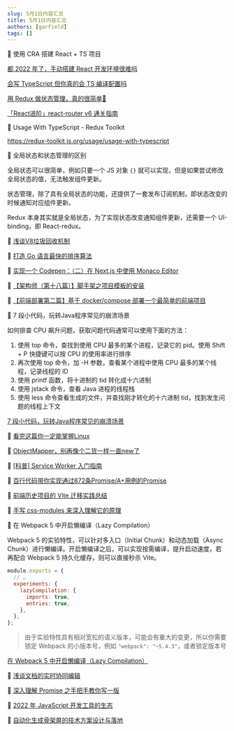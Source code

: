 ```yaml
---
slug: 5月1日内容汇总
title: 5月1日内容汇总
authors: [garfield]
tags: []
---
```


📒 使用 CRA 搭建 React + TS 项目

[都 2022 年了，手动搭建 React 开发环境很难吗](https://juejin.cn/post/7087811040591675428)

[会写 TypeScript 但你真的会 TS 编译配置吗](https://juejin.cn/post/7039583726375796749)

[用 Redux 做状态管理，真的很简单🦆](https://juejin.cn/post/7071066976830881823)

[「React进阶」react-router v6 通关指南](https://juejin.cn/post/7069555976717729805)

📒 Usage With TypeScript - Redux Toolkit

https://redux-toolkit.js.org/usage/usage-with-typescript

📒 全局状态和状态管理的区别

全局状态可以很简单，例如只要一个 JS 对象 `{}` 就可以实现，但是如果尝试修改全局状态的值，无法触发组件更新。

状态管理，除了具有全局状态的功能，还提供了一套发布订阅机制，即状态改变的时候通知对应组件更新。

Redux 本身其实就是全局状态，为了实现状态改变通知组件更新，还需要一个 UI-binding，即 React-redux。

📒 [浅谈V8垃圾回收机制](https://mp.weixin.qq.com/s/m_znGU_NaxveZi0Q5LSvyA)

📒 [打造 Go 语言最快的排序算法](https://mp.weixin.qq.com/s/5HqfRGqPyAhFt0krPgMHOQ)

📒 [实现一个 Codepen：（二）在 Next.js 中使用 Monaco Editor](https://juejin.cn/post/7091177467498463239)

📒 [【架构师（第十八篇）】脚手架之项目模板的安装](https://juejin.cn/post/7091079487592333349)

📒 [【前端部署第二篇】基于 docker/compose 部署一个最简单的前端项目](https://juejin.cn/post/7091103648100384804)

📒 7 段小代码，玩转Java程序常见的崩溃场景

如何排查 CPU 飙升问题，获取问题代码通常可以使用下面的方法：

1. 使用 top 命令，查找到使用 CPU 最多的某个进程，记录它的 pid。使用 Shift + P 快捷键可以按 CPU 的使用率进行排序
2. 再次使用 top 命令，加 -H 参数，查看某个进程中使用 CPU 最多的某个线程，记录线程的 ID
3. 使用 printf 函数，将十进制的 tid 转化成十六进制
4. 使用 jstack 命令，查看 Java 进程的线程栈
5. 使用 less 命令查看生成的文件，并查找刚才转化的十六进制 tid，找到发生问题的线程上下文

[7 段小代码，玩转Java程序常见的崩溃场景](https://mp.weixin.qq.com/s/YcyC1Jm4H7uGvSg3rCkDig)

📒 [看完这篇你一定能掌握Linux](https://mp.weixin.qq.com/s/ZralWEfG2WJfZ-G-x9biow)

📒 [ObjectMapper，别再像个二货一样一直new了](https://mp.weixin.qq.com/s/SHbt1jmgGaHQs1eeyJQ-qA)

📒 [\[科普\] Service Worker 入门指南](https://mp.weixin.qq.com/s/bYtTRjqQylYKO9D1jbadSA)

📒 [百行代码带你实现通过872条Promise/A+用例的Promise](https://juejin.cn/post/7065693195799265287)

📒 [前端历史项目的 Vite 迁移实践总结](https://mp.weixin.qq.com/s/kpi82Rb66bUQuA_G0hrqBw)

📒 [手写 css-modules 来深入理解它的原理](https://juejin.cn/post/7090686619253997599)

📒 在 Webpack 5 中开启懒编译（Lazy Compilation）

Webpack 5 的实验特性，可以针对多入口（Initial Chunk）和动态加载（Async Chunk）进行懒编译。开启懒编译之后，可以实现按需编译，提升启动速度，若再配合 Webpack 5 持久化缓存，则可以直接秒杀 Vite。

```js
module.exports = {
  // …
  experiments: {
    lazyCompilation: {
      imports: true,
      entries: true,
    },
  },
};
```

> 由于实验特性具有相对宽松的语义版本，可能会有重大的变更，所以你需要锁定 Webpack 的小版本号，例如 `"webpack": "~5.4.3"`，或者锁定版本号

[在 Webpack 5 中开启懒编译（Lazy Compilation）](https://juejin.cn/post/7090372816784064526)

📒 [浅谈文档的实时协同编辑](https://mp.weixin.qq.com/s/Ba-3fMQXNXqIzVTjVUrWtQ)

📒 [深入理解 Promise 之手把手教你写一版](https://mp.weixin.qq.com/s/_gDIO6YCswAS2dICllMG0A)

📒 [2022 年 JavaScript 开发工具的生态](https://mp.weixin.qq.com/s/ckskF06PD43KHpKAGaYmRA)

📒 [自动化生成骨架屏的技术方案设计与落地](https://mp.weixin.qq.com/s/-WHafu5z-Ap4tjrbWesnmA)
